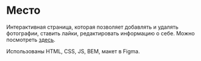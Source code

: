 # Место

Интерактивная страница, которая позволяет добавлять и удалять фотографии, ставить лайки, редактировать информацию о себе. Можно посмотреть [здесь](https://maria-lu.github.io/mesto/).

Использованы HTML, CSS, JS, BEM, макет в Figma.
